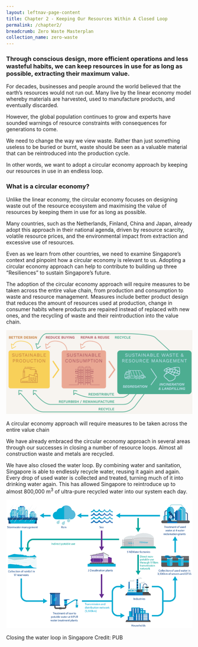 ```yaml
---
layout: leftnav-page-content
title: Chapter 2 - Keeping Our Resources Within A Closed Loop
permalink: /chapter2/
breadcrumb: Zero Waste Masterplan 
collection_name: zero-waste
---
```


### Through conscious design, more efficient operations and less wasteful habits, we can keep resources in use for as long as possible, extracting their maximum value.

For decades, businesses and people around
the world believed that the earth’s resources
would not run out. Many live by the linear
economy model whereby materials are
harvested, used to manufacture products, and
eventually discarded.

However, the global population continues to
grow and experts have sounded warnings of
resource constraints with consequences for
generations to come.

We need to change the way we view waste.
Rather than just something useless to be
buried or burnt, waste should be seen as a
valuable material that can be reintroduced
into the production cycle.

In other words, we want to adopt a
circular economy approach by keeping
our resources in use in an endless loop.

### What is a circular economy?

Unlike the linear economy, the circular
economy focuses on designing waste out of
the resource ecosystem and maximising the
value of resources by keeping them in use for
as long as possible.

Many countries, such as the Netherlands,
Finland, China and Japan, already adopt this
approach in their national agenda, driven by
resource scarcity, volatile resource prices, and
the environmental impact from extraction and
excessive use of resources.

Even as we learn from other countries, we
need to examine Singapore’s context and
pinpoint how a circular economy is relevant
to us. Adopting a circular economy approach
can help to contribute to building up three
“Resiliences” to sustain Singapore’s future.

The adoption of the circular economy
approach will require measures to be
taken across the entire value chain, from
production and consumption to waste and resource management. Measures include
better product design that reduces the
amount of resources used at production,
change in consumer habits where products
are repaired instead of replaced with new
ones, and the recycling of waste and their
reintroduction into the value chain.

![Alternative text for screen readers](/images/ch2_circular_economy.png)
<caption>A circular economy approach will require measures to be taken across the entire value chain</caption>

We have already embraced the circular
economy approach in several areas through
our successes in closing a number of
resource loops. Almost all construction
waste and metals are recycled.

We have also closed the water loop. By
combining water and sanitation, Singapore
is able to endlessly recycle water, reusing it
again and again. Every drop of used water
is collected and treated, turning much of it
into drinking water again. This has allowed
Singapore to reintroduce up to almost
800,000 m<sup>3</sup> of ultra-pure recycled water into
our system each day.

![Alternative text for screen readers](/images/ch2_water_loop.png)
<caption>Closing the water loop in Singapore
Credit: PUB</caption>
